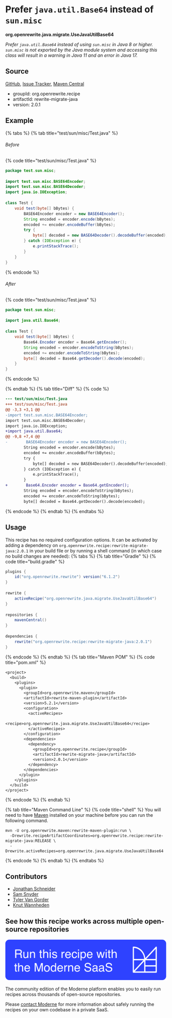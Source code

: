# Prefer `java.util.Base64` instead of `sun.misc`

**org.openrewrite.java.migrate.UseJavaUtilBase64**

_Prefer `java.util.Base64` instead of using `sun.misc` in Java 8 or higher. `sun.misc` is not exported by the Java module system and accessing this class will result in a warning in Java 11 and an error in Java 17._

## Source

[GitHub](https://github.com/openrewrite/rewrite-migrate-java/blob/main/src/main/java/org/openrewrite/java/migrate/UseJavaUtilBase64.java), [Issue Tracker](https://github.com/openrewrite/rewrite-migrate-java/issues), [Maven Central](https://central.sonatype.com/artifact/org.openrewrite.recipe/rewrite-migrate-java/2.0.1/jar)

* groupId: org.openrewrite.recipe
* artifactId: rewrite-migrate-java
* version: 2.0.1

## Example


{% tabs %}
{% tab title="test/sun/misc/Test.java" %}

###### Before
{% code title="test/sun/misc/Test.java" %}
```java
package test.sun.misc;

import test.sun.misc.BASE64Encoder;
import test.sun.misc.BASE64Decoder;
import java.io.IOException;

class Test {
    void test(byte[] bBytes) {
        BASE64Encoder encoder = new BASE64Encoder();
        String encoded = encoder.encode(bBytes);
        encoded += encoder.encodeBuffer(bBytes);
        try {
            byte[] decoded = new BASE64Decoder().decodeBuffer(encoded);
        } catch (IOException e) {
            e.printStackTrace();
        }
    }
}
```
{% endcode %}

###### After
{% code title="test/sun/misc/Test.java" %}
```java
package test.sun.misc;

import java.util.Base64;

class Test {
    void test(byte[] bBytes) {
        Base64.Encoder encoder = Base64.getEncoder();
        String encoded = encoder.encodeToString(bBytes);
        encoded += encoder.encodeToString(bBytes);
        byte[] decoded = Base64.getDecoder().decode(encoded);
    }
}
```
{% endcode %}

{% endtab %}
{% tab title="Diff" %}
{% code %}
```diff
--- test/sun/misc/Test.java
+++ test/sun/misc/Test.java
@@ -3,3 +3,1 @@
-import test.sun.misc.BASE64Encoder;
import test.sun.misc.BASE64Decoder;
import java.io.IOException;
+import java.util.Base64;
@@ -9,8 +7,4 @@
-        BASE64Encoder encoder = new BASE64Encoder();
        String encoded = encoder.encode(bBytes);
        encoded += encoder.encodeBuffer(bBytes);
        try {
            byte[] decoded = new BASE64Decoder().decodeBuffer(encoded);
        } catch (IOException e) {
            e.printStackTrace();
        }
+        Base64.Encoder encoder = Base64.getEncoder();
        String encoded = encoder.encodeToString(bBytes);
        encoded += encoder.encodeToString(bBytes);
        byte[] decoded = Base64.getDecoder().decode(encoded);
```
{% endcode %}
{% endtab %}
{% endtabs %}


## Usage

This recipe has no required configuration options. It can be activated by adding a dependency on `org.openrewrite.recipe:rewrite-migrate-java:2.0.1` in your build file or by running a shell command (in which case no build changes are needed): 
{% tabs %}
{% tab title="Gradle" %}
{% code title="build.gradle" %}
```groovy
plugins {
    id("org.openrewrite.rewrite") version("6.1.2")
}

rewrite {
    activeRecipe("org.openrewrite.java.migrate.UseJavaUtilBase64")
}

repositories {
    mavenCentral()
}

dependencies {
    rewrite("org.openrewrite.recipe:rewrite-migrate-java:2.0.1")
}
```
{% endcode %}
{% endtab %}
{% tab title="Maven POM" %}
{% code title="pom.xml" %}
```markup
<project>
  <build>
    <plugins>
      <plugin>
        <groupId>org.openrewrite.maven</groupId>
        <artifactId>rewrite-maven-plugin</artifactId>
        <version>5.2.1</version>
        <configuration>
          <activeRecipes>
            <recipe>org.openrewrite.java.migrate.UseJavaUtilBase64</recipe>
          </activeRecipes>
        </configuration>
        <dependencies>
          <dependency>
            <groupId>org.openrewrite.recipe</groupId>
            <artifactId>rewrite-migrate-java</artifactId>
            <version>2.0.1</version>
          </dependency>
        </dependencies>
      </plugin>
    </plugins>
  </build>
</project>
```
{% endcode %}
{% endtab %}

{% tab title="Maven Command Line" %}
{% code title="shell" %}
You will need to have [Maven](https://maven.apache.org/download.cgi) installed on your machine before you can run the following command.

```shell
mvn -U org.openrewrite.maven:rewrite-maven-plugin:run \
  -Drewrite.recipeArtifactCoordinates=org.openrewrite.recipe:rewrite-migrate-java:RELEASE \
  -Drewrite.activeRecipes=org.openrewrite.java.migrate.UseJavaUtilBase64
```
{% endcode %}
{% endtab %}
{% endtabs %}
## Contributors
* [Jonathan Schneider](jkschneider@gmail.com)
* [Sam Snyder](sam@moderne.io)
* [Tyler Van Gorder](tkvangorder@users.noreply.github.com)
* [Knut Wannheden](knut@moderne.io)


## See how this recipe works across multiple open-source repositories

[![Moderne Link Image](/.gitbook/assets/ModerneRecipeButton.png)](https://public.moderne.io/recipes/org.openrewrite.java.migrate.UseJavaUtilBase64)

The community edition of the Moderne platform enables you to easily run recipes across thousands of open-source repositories.

Please [contact Moderne](https://moderne.io/product) for more information about safely running the recipes on your own codebase in a private SaaS.
